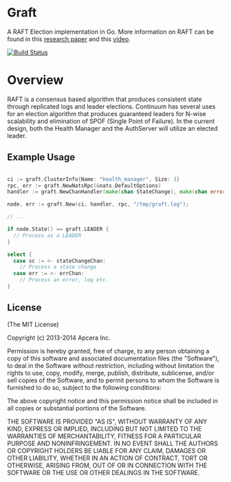 Graft
=====

A RAFT Election implementation in Go. More information on RAFT can be found in this [research paper](https://ramcloud.stanford.edu/wiki/download/attachments/11370504/raft.pdf
) and this [video](http://www.youtube.com/watch?v=YbZ3zDzDnrw&list=WL20FE97C942825E1E).

[![Build Status](https://magnum.travis-ci.com/apcera/graft.png?token=UGjrGa8sFWGQcHSJeAvp)](https://magnum.travis-ci.com/apcera/graft)

Overview
=====

RAFT is a consensus based algorithm that produces consistent state through replicated logs and leader elections.
Continuum has several uses for an election algorithm that produces guaranteed leaders for N-wise scalability and
elimination of SPOF (Single Point of Failure). In the current design, both the Health Manager and the AuthServer
will utilize an elected leader.

## Example Usage

```go

ci := graft.ClusterInfo{Name: "health_manager", Size: 3}
rpc, err := graft.NewNatsRpc(&nats.DefaultOptions)
handler := graft.NewChanHandler(make(chan StateChange), make(chan error))

node, err := graft.New(ci, handler, rpc, "/tmp/graft.log");

// ...

if node.State() == graft.LEADER {
  // Process as a LEADER
}

select {
  case sc := <- stateChangeChan:
    // Process a state change
  case err := <- errChan:
    // Process an error, log etc.
}

```


## License

(The MIT License)

Copyright (c) 2013-2014 Apcera Inc.

Permission is hereby granted, free of charge, to any person obtaining a copy
of this software and associated documentation files (the "Software"), to
deal in the Software without restriction, including without limitation the
rights to use, copy, modify, merge, publish, distribute, sublicense, and/or
sell copies of the Software, and to permit persons to whom the Software is
furnished to do so, subject to the following conditions:

The above copyright notice and this permission notice shall be included in
all copies or substantial portions of the Software.

THE SOFTWARE IS PROVIDED "AS IS", WITHOUT WARRANTY OF ANY KIND, EXPRESS OR
IMPLIED, INCLUDING BUT NOT LIMITED TO THE WARRANTIES OF MERCHANTABILITY,
FITNESS FOR A PARTICULAR PURPOSE AND NONINFRINGEMENT. IN NO EVENT SHALL THE
AUTHORS OR COPYRIGHT HOLDERS BE LIABLE FOR ANY CLAIM, DAMAGES OR OTHER
LIABILITY, WHETHER IN AN ACTION OF CONTRACT, TORT OR OTHERWISE, ARISING
FROM, OUT OF OR IN CONNECTION WITH THE SOFTWARE OR THE USE OR OTHER DEALINGS
IN THE SOFTWARE.
